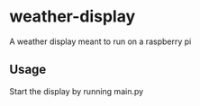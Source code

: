 # weather-display
A weather display meant to run on a raspberry pi

## Usage
Start the display by running main.py